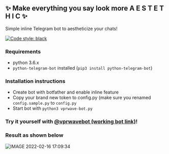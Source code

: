 ## ✨  Make everything you say look more A E S T E T H I C ✨
Simple inline Telegram bot to aestheticize your chats!

[![Code style: black](https://img.shields.io/badge/code%20style-black-000000.svg)](https://github.com/psf/black)

### Requirements
- python 3.6.x
- ```python-telegram-bot``` installed (```pip3 install python-telegram-bot```)
### Installation instructions
- Create bot with botfather and enable inline feature
- Copy your brand new token to config.py (make sure you renamed ```config.sample.py``` to ```config.py```
- Start bot with ```python3 vprwave-bot.py```

### Try it yourself with [@vprwavebot (working bot link)](t.me/vprwavebot)!

### Result as shown below
![IMAGE 2022-02-16 17:09:34](https://user-images.githubusercontent.com/10235519/154307092-2d32cacd-e551-4209-89c0-35b7d00ee1a5.jpg)
